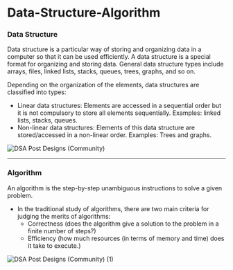 # Data-Structure-Algorithm

### Data Structure
Data structure is a particular way of storing and organizing data in a computer so that it can be used efficiently. A data structure is a special format for organizing and storing data. General data structure types include arrays, files, linked lists, stacks, queues, trees, graphs, and so on.

Depending on the organization of the elements, data structures are classified into types:

* Linear data structures: Elements are accessed in a sequential order but it is not compulsory to store all elements sequentially. Examples: linked lists, stacks, queues.
* Non-linear data structures: Elements of this data structure are stored/accessed in a non-linear order. Examples: Trees and graphs.

![DSA Post Designs (Community)](https://user-images.githubusercontent.com/75694208/179344389-49db3efd-eff9-4b7e-a957-6af928580365.png)

<hr/>

### Algorithm
An algorithm is the step-by-step unambiguous instructions to solve a given problem.

* In the traditional study of algorithms, there are two main criteria for judging the merits of algorithms:
  * Correctness (does the algorithm give a solution to the problem in a finite number of steps?)
  * Efficiency (how much resources (in terms of memory and time) does it take to execute.)
  
  
![DSA Post Designs (Community) (1)](https://user-images.githubusercontent.com/75694208/176632586-c7951101-c5a2-442c-8bbf-d6ec325f6d05.png)
